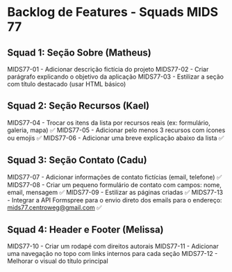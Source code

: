 # Backlog de Features - Squads MIDS 77

## Squad 1: Seção Sobre (Matheus)
MIDS77-01 - Adicionar descrição fictícia do projeto
MIDS77-02 - Criar parágrafo explicando o objetivo da aplicação
MIDS77-03 - Estilizar a seção com título destacado (usar HTML básico)

## Squad 2: Seção Recursos (Kael)
MIDS77-04 - Trocar os itens da lista por recursos reais (ex: formulário, galeria, mapa) ✅
MIDS77-05 - Adicionar pelo menos 3 recursos com ícones ou emojis ✅
MIDS77-06 - Adicionar uma breve explicação abaixo da lista ✅

## Squad 3: Seção Contato (Cadu)
MIDS77-07 - Adicionar informações de contato fictícias (email, telefone) ✅
MIDS77-08 - Criar um pequeno formulário de contato com campos: nome, email, mensagem ✅
MIDS77-09 - Estilizar as páginas criadas ✅
MIDS77-13 - Integrar a API Formspree para o envio direto dos emails para o endereço: mids77.centroweg@gmail.com ✅

## Squad 4: Header e Footer (Melissa)
MIDS77-10 - Criar um rodapé com direitos autorais
MIDS77-11 - Adicionar uma navegação no topo com links internos para cada seção
MIDS77-12 - Melhorar o visual do título principal
